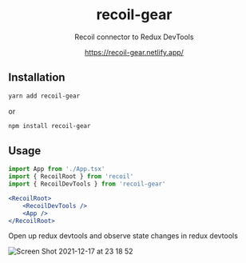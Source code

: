 <!-- markdownlint-configure-file {
  "MD013": {
    "code_blocks": false,
    "tables": false
  },
  "MD033": false,
  "MD041": false
} -->

<div align="center">

# recoil-gear

Recoil connector to Redux DevTools

https://recoil-gear.netlify.app/

</div>

## Installation

```sh 
yarn add recoil-gear
```

or

```sh 
npm install recoil-gear
```

## Usage

```jsx
import App from './App.tsx'
import { RecoilRoot } from 'recoil'
import { RecoilDevTools } from 'recoil-gear'

<RecoilRoot>
    <RecoilDevTools />
    <App />
</RecoilRoot>
```

Open up redux devtools and observe state changes in redux devtools



![Screen Shot 2021-12-17 at 23 18 52](https://user-images.githubusercontent.com/3135968/146609246-5969debb-a85e-48a6-abb9-a99eb01a66e3.png)

